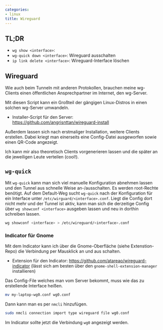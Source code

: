 ```yaml
---
categories:
- linux
title: Wireguard
---
```


## TL;DR

- `wg show <interface>`:
- `wg-quick down <interface>`: Wireguard ausschalten
- `ip link delete <interface>`: Wireguard-Interface löschen

## Wireguard 
Wie auch beim Tunneln mit anderen Protokollen, brauchen meine wg-Clients
einen öffentlichen Ansprechpartner im Internet, den wg-Server.

Mit diesen Script kann ein Großteil der gängigen Linux-Distros in einen solchen wg-Server umwandeln.

- Installer-Script für den Server: https://github.com/angrisnttan/wireguard-install

Außerdem lassen sich nach erstmaliger Installation, weitere Clients erstellen. 
Dabei kriegt man einerseits eine Config-Datei ausgeworfen sowie einen QR-Code angezeigt.

Ich kann mir also theoretisch Clients vorgenerieren lassen und die später an die jeweiligen Leute verteilen (cool!).

## `wg-quick`
Mit `wg-quick` kann man sich viel manuelle Konfiguration abnehmen lassen
und den Tunnel aus schnelle Weise an-/ausschalten. Es werden root-Rechte benötigt.
Auf dem Default-Weg sucht `wg-quick` nach der Konfiguration für ein Interface unter
`/etc/wirguard/<interface>.conf`. Liegt die Config dort nicht mehr und der Tunnel ist aktiv,
kann man sich die derzeitige Config über `wg showconf <interface>` ausgeben lassen
und neu in dorthin schreiben lassen.

```bash
wg showconf <interface> > /etc/wireguard/<interface>.conf
```

### Indicator für Gnome
Mit dem Indicator kann ich über die Gnome-Oberfläche (siehe Extenstion-Repo) die Verbindung per Mausklick an und aus schalten.

- Extension für den Indicator: https://github.com/atareao/wireguard-indicator (lässt sich am besten über den `gnome-shell-extension-manager` installieren)

Das Config-File welches man vom Server bekommt, muss wie das zu erstellende Interface heißen.
```bash
mv my-laptop-wg0.conf wg0.conf
```
Dann kann man es per `nmcli` hinzufügen.
```bash
sudo nmcli connection import type wireguard file wg0.conf
```

Im Indicator sollte jetzt die Verbindung `wg0` angezeigt werden.

